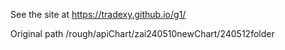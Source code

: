See the site at https://tradexy.github.io/g1/

Original path /rough/apiChart/zai240510newChart/240512folder

